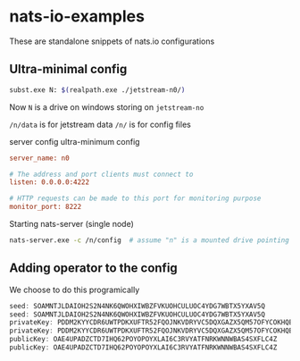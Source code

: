 # nats-io-examples
These are standalone snippets of nats.io configurations

## Ultra-minimal config

```bash
subst.exe N: $(realpath.exe ./jetstream-n0/)
```

Now `N` is a drive on windows storing on `jetstream-no`

`/n/data` is for jetstream data
`/n/` is for config files

server config ultra-minimum config

```ini
server_name: n0

# The address and port clients must connect to
listen: 0.0.0.0:4222

# HTTP requests can be made to this port for monitoring purpose
monitor_port: 8222
```

Starting nats-server (single node)

```bash
nats-server.exe -c /n/config  # assume "n" is a mounted drive pointing to project folder "./jetstream-n0"
```

## Adding operator to the config

We choose to do this programically

```typescript
seed: SOAMNTJLDAIOH2S2N4NK6QWOHXIWBZFVKUOHCULUOC4YDG7WBTX5YXAV5Q
seed: SOAMNTJLDAIOH2S2N4NK6QWOHXIWBZFVKUOHCULUOC4YDG7WBTX5YXAV5Q
privateKey: PDDM2KYYCDR6UWTPDKXUFTR52FQOJNKVDRYVC5DQXGAZX5QM57OFYCOKHQB4RJR7UDYPNHXMHHXMLVQEPBNY24AJSWYVLGW3AQJOJLSVZZDA
privateKey: PDDM2KYYCDR6UWTPDKXUFTR52FQOJNKVDRYVC5DQXGAZX5QM57OFYCOKHQB4RJR7UDYPNHXMHHXMLVQEPBNY24AJSWYVLGW3AQJOJLSVZZDA
publicKey: OAE4UPADZCTD7IHQ62POYOPOYXLAI6C3RVYATFNRKWNNWBAS4SXFLC4Z
publicKey: OAE4UPADZCTD7IHQ62POYOPOYXLAI6C3RVYATFNRKWNNWBAS4SXFLC4Z
```

